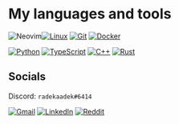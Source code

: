 # My languages and tools

![Neovim](https://img.shields.io/badge/NeoVim-%2357A143.svg?&style=for-the-badge&logo=neovim&logoColor=white)[![Linux](https://img.shields.io/badge/Linux-FCC624?style=for-the-badge&logo=linux&logoColor=black)](https://www.linux.org/) [![Git](https://img.shields.io/badge/Git-F05032?style=for-the-badge&logo=git&logoColor=white)](https://git-scm.com/) [![Docker](https://img.shields.io/badge/Docker-2496ED?style=for-the-badge&logo=docker&logoColor=white)](https://www.docker.com/)

[![Python](https://img.shields.io/badge/Python-3776AB?style=for-the-badge&logo=python&logoColor=white)](https://www.python.org/) [![TypeScript](https://img.shields.io/badge/TypeScript-007ACC?style=for-the-badge&logo=typescript&logoColor=white)](https://www.typescriptlang.org/) [![C++](https://img.shields.io/badge/C++-00599C?style=for-the-badge&logo=c%2B%2B&logoColor=white)](https://isocpp.org/) [![Rust](https://img.shields.io/badge/Rust-000000?style=for-the-badge&logo=rust&logoColor=white)](https://www.rust-lang.org/)

## Socials

Discord: `radekaadek#6414`

[![Gmail](https://img.shields.io/badge/Gmail-D14836?style=for-the-badge&logo=gmail&logoColor=white)](mailto:radekaadek@gmail.com?subject=Hey!&body=Hi,%20i%20saw%20your%20profile%20on%20github%20and%20i%20want%20to%20contact%20you!%20%3A%29) [![LinkedIn](https://img.shields.io/badge/LinkedIn-0077B5?style=for-the-badge&logo=linkedin&logoColor=white)](https://www.linkedin.com/in/radosław-dąbkowski-885064201/) [![Reddit](https://img.shields.io/badge/Reddit-FF4500?style=for-the-badge&logo=reddit&logoColor=white)](https://www.reddit.com/user/radekaadek)
